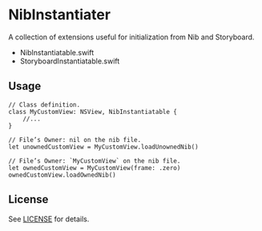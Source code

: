 # NibInstantiater

A collection of extensions useful for initialization from Nib and Storyboard.

- NibInstantiatable.swift
- StoryboardInstantiatable.swift

## Usage

```
// Class definition.
class MyCustomView: NSView, NibInstantiatable {
	//...
}

// File’s Owner: nil on the nib file.
let unownedCustomView = MyCustomView.loadUnownedNib()

// File’s Owner: `MyCustomView` on the nib file.
let ownedCustomView = MyCustomView(frame: .zero)
ownedCustomView.loadOwnedNib()
```


## License

See [LICENSE](./LICENSE) for details.

